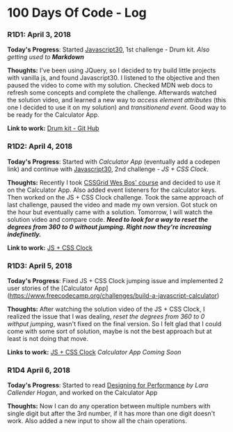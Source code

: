 # 100 Days Of Code - Log

### R1D1: April 3, 2018

**Today's Progress**: Started [Javascript30](https://javascript30.com/), 1st challenge - Drum kit. *Also getting used to **Markdown***

**Thoughts:** I've been using JQuery, so I decided to try build little projects with vanilla js, and found Javascript30. I listened to the objective and then paused the video to come with my solution. Checked MDN web docs to refresh some concepts and complete the challenge. Afterwards watched the solution video, and learned a new way to *access element attributes* (this one I decided to use it on my solution) and *transitionend event*. Good way to be ready for the Calculator App.

**Link to work:** [Drum kit - Git Hub](https://github.com/julisbf/JavaScript30/tree/master/01%20-%20JavaScript%20Drum%20Kit)

### R1D2: April 4, 2018

**Today's Progress**: Started with *Calculator App* (eventually add a codepen link) and continue with [Javascript30](https://javascript30.com/), 2nd challenge - *JS + CSS Clock*.

**Thoughts:** Recently I took [CSSGrid Wes Bos' course](https://cssgrid.io/) and decided to use it on the Calculator App. Also added event listeners for the calculator keys. Then worked on the JS + CSS Clock challenge. Took the same approach of last challenge, paused the video and made my own version. Got stuck on the hour but eventually came with a solution. Tomorrow, I will watch the solution video and compare code. ***Need to look for a way to reset the degrees from 360 to 0 without jumping. Right now they're increasing indefinetly.***

**Link to work:** [JS + CSS Clock](https://github.com/julisbf/JavaScript30/tree/master/02%20-%20JS%20and%20CSS%20Clock)

### R1D3: April 5, 2018

**Today's Progress**: Fixed JS + CSS Clock jumping issue and implemented 2 user stories of the [Calculator App] (https://www.freecodecamp.org/challenges/build-a-javascript-calculator)

**Thoughts:** After watching the solution video of the JS + CSS Clock, I realized the issue that I was dealing, *reset the degrees from 360 to 0 withput jumping*, wasn't fixed on the final version. So I felt glad that I could come with some sort of solution, maybe is not the best approach but at least is not doing that move.

**Links to work:** 
[JS + CSS Clock](https://github.com/julisbf/JavaScript30/tree/master/02%20-%20JS%20and%20CSS%20Clock)
*Calculator App Coming Soon*

### R1D4 April 6, 2018

**Today's Progress**: Started to read [Designing for Performance](http://designingforperformance.com/) *by Lara Callender Hogan*, and worked on the Calculator App

**Thoughts:** Now I can do any operation between multiple numbers with single digit but after the 3rd number, if it has more than one digit doesn't work. Also added a new input to show all the chain operations.
